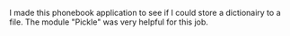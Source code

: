 I made this phonebook application to see if I could store a dictionairy to a file. 
The module "Pickle" was very helpful for this job. 
